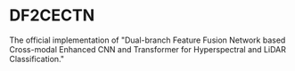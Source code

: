 # DF2CECTN
 The official implementation of "Dual-branch Feature Fusion Network based Cross-modal Enhanced CNN and Transformer for Hyperspectral and LiDAR Classification."
